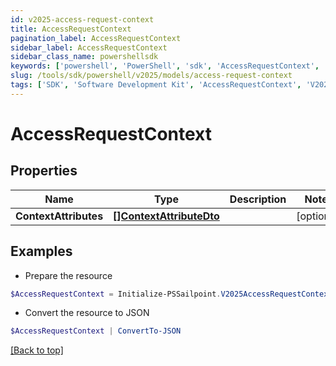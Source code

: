 ```yaml
---
id: v2025-access-request-context
title: AccessRequestContext
pagination_label: AccessRequestContext
sidebar_label: AccessRequestContext
sidebar_class_name: powershellsdk
keywords: ['powershell', 'PowerShell', 'sdk', 'AccessRequestContext', 'V2025AccessRequestContext'] 
slug: /tools/sdk/powershell/v2025/models/access-request-context
tags: ['SDK', 'Software Development Kit', 'AccessRequestContext', 'V2025AccessRequestContext']
---
```



# AccessRequestContext

## Properties

Name | Type | Description | Notes
------------ | ------------- | ------------- | -------------
**ContextAttributes** | [**[]ContextAttributeDto**](context-attribute-dto) |  | [optional] 

## Examples

- Prepare the resource
```powershell
$AccessRequestContext = Initialize-PSSailpoint.V2025AccessRequestContext  -ContextAttributes null
```

- Convert the resource to JSON
```powershell
$AccessRequestContext | ConvertTo-JSON
```


[[Back to top]](#) 

